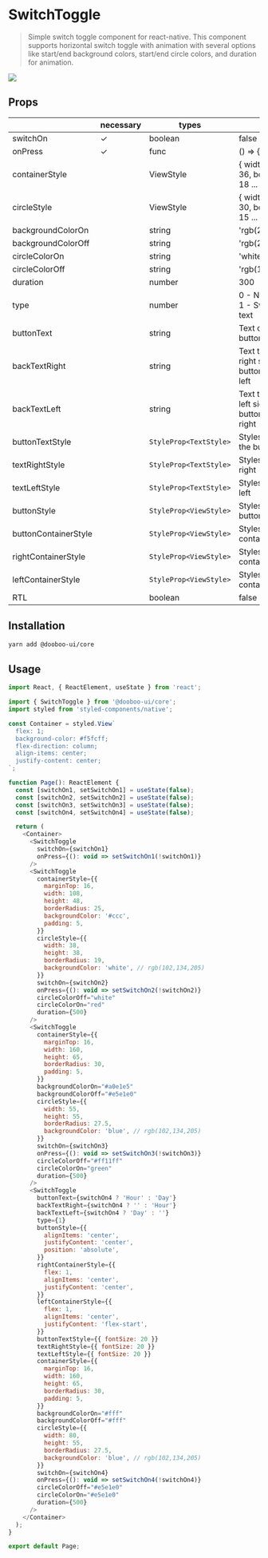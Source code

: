 # SwitchToggle

> Simple switch toggle component for react-native. This component supports horizontal switch toggle with animation with several options like start/end background colors, start/end circle colors, and duration for animation.

<img src="https://firebasestorage.googleapis.com/v0/b/bookoo-89f6c.appspot.com/o/switch-toggle.gif?alt=media&token=a9dc36e0-3c25-45dc-bbb7-8b095a716dc8"/>

## Props

|                      | necessary | types                  | default                                                  |
| -------------------- | --------- | ---------------------- | -------------------------------------------------------- |
| switchOn             | ✓         | boolean                | false                                                    |
| onPress              | ✓         | func                   | () => {}                                                 |
| containerStyle       |           | ViewStyle              | { width: 72, height: 36, borderRadius: 18 ... }          |
| circleStyle          |           | ViewStyle              | { width: 30, height: 30, borderRadius: 15 ... }          |
| backgroundColorOn    |           | string                 | 'rgb(227,227,227)'                                       |
| backgroundColorOff   |           | string                 | 'rgb(215,215,215)'                                       |
| circleColorOn        |           | string                 | 'white'                                                  |
| circleColorOff       |           | string                 | 'rgb(102,134,205)'                                       |
| duration             |           | number                 | 300                                                      |
| type                 |           | number                 | 0 - Normal switch, 1 - Switch with a text                |
| buttonText           |           | string                 | Text on-top of the button                                |
| backTextRight        |           | string                 | Text to appear in right side when button toggled to left |
| backTextLeft         |           | string                 | Text to appear in left side when button toggled to right |
| buttonTextStyle      |           | `StyleProp<TextStyle>` | Styles for text on the button                            |
| textRightStyle       |           | `StyleProp<TextStyle>` | Styles for text in right                                 |
| textLeftStyle        |           | `StyleProp<TextStyle>` | Styles for text in left                                  |
| buttonStyle          |           | `StyleProp<ViewStyle>` | Styles for the button                                    |
| buttonContainerStyle |           | `StyleProp<ViewStyle>` | Styles for button container                              |
| rightContainerStyle  |           | `StyleProp<ViewStyle>` | Styles for right text container                          |
| leftContainerStyle   |           | `StyleProp<ViewStyle>` | Styles for left text container                           |
| RTL                  |           | boolean                | false                                                    |

## Installation

```sh
yarn add @dooboo-ui/core
```

## Usage

```javascript
import React, { ReactElement, useState } from 'react';

import { SwitchToggle } from '@dooboo-ui/core';
import styled from 'styled-components/native';

const Container = styled.View`
  flex: 1;
  background-color: #f5fcff;
  flex-direction: column;
  align-items: center;
  justify-content: center;
`;

function Page(): ReactElement {
  const [switchOn1, setSwitchOn1] = useState(false);
  const [switchOn2, setSwitchOn2] = useState(false);
  const [switchOn3, setSwitchOn3] = useState(false);
  const [switchOn4, setSwitchOn4] = useState(false);

  return (
    <Container>
      <SwitchToggle
        switchOn={switchOn1}
        onPress={(): void => setSwitchOn1(!switchOn1)}
      />
      <SwitchToggle
        containerStyle={{
          marginTop: 16,
          width: 108,
          height: 48,
          borderRadius: 25,
          backgroundColor: '#ccc',
          padding: 5,
        }}
        circleStyle={{
          width: 38,
          height: 38,
          borderRadius: 19,
          backgroundColor: 'white', // rgb(102,134,205)
        }}
        switchOn={switchOn2}
        onPress={(): void => setSwitchOn2(!switchOn2)}
        circleColorOff="white"
        circleColorOn="red"
        duration={500}
      />
      <SwitchToggle
        containerStyle={{
          marginTop: 16,
          width: 160,
          height: 65,
          borderRadius: 30,
          padding: 5,
        }}
        backgroundColorOn="#a0e1e5"
        backgroundColorOff="#e5e1e0"
        circleStyle={{
          width: 55,
          height: 55,
          borderRadius: 27.5,
          backgroundColor: 'blue', // rgb(102,134,205)
        }}
        switchOn={switchOn3}
        onPress={(): void => setSwitchOn3(!switchOn3)}
        circleColorOff="#ff11ff"
        circleColorOn="green"
        duration={500}
      />
      <SwitchToggle
        buttonText={switchOn4 ? 'Hour' : 'Day'}
        backTextRight={switchOn4 ? '' : 'Hour'}
        backTextLeft={switchOn4 ? 'Day' : ''}
        type={1}
        buttonStyle={{
          alignItems: 'center',
          justifyContent: 'center',
          position: 'absolute',
        }}
        rightContainerStyle={{
          flex: 1,
          alignItems: 'center',
          justifyContent: 'center',
        }}
        leftContainerStyle={{
          flex: 1,
          alignItems: 'center',
          justifyContent: 'flex-start',
        }}
        buttonTextStyle={{ fontSize: 20 }}
        textRightStyle={{ fontSize: 20 }}
        textLeftStyle={{ fontSize: 20 }}
        containerStyle={{
          marginTop: 16,
          width: 160,
          height: 65,
          borderRadius: 30,
          padding: 5,
        }}
        backgroundColorOn="#fff"
        backgroundColorOff="#fff"
        circleStyle={{
          width: 80,
          height: 55,
          borderRadius: 27.5,
          backgroundColor: 'blue', // rgb(102,134,205)
        }}
        switchOn={switchOn4}
        onPress={(): void => setSwitchOn4(!switchOn4)}
        circleColorOff="#e5e1e0"
        circleColorOn="#e5e1e0"
        duration={500}
      />
    </Container>
  );
}

export default Page;
```
